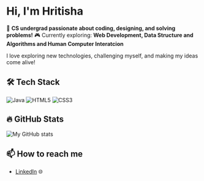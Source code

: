 # Hi, I'm Hritisha 

🚀 **CS undergrad passionate about coding, designing, and solving problems!**
🎮 Currently exploring: **Web Development, Data Structure and Algorithms and Human Computer Interatcion**  

I love exploring new technologies, challenging myself, and making my ideas come alive! 

## 🛠 Tech Stack
![Java](https://img.shields.io/badge/Java-007396?style=for-the-badge&logo=java&logoColor=white)
![HTML5](https://img.shields.io/badge/HTML5-E34F26?style=for-the-badge&logo=html5&logoColor=white)
![CSS3](https://img.shields.io/badge/CSS3-1572B6?style=for-the-badge&logo=css3&logoColor=white)

## 🔥 GitHub Stats
![My GitHub stats](https://github-readme-stats.vercel.app/api?username=yourUsername&show_icons=true&theme=radical)

## 📫 How to reach me
- [LinkedIn](https://www.linkedin.com/in/hritisha-choudhury/) 🌐

